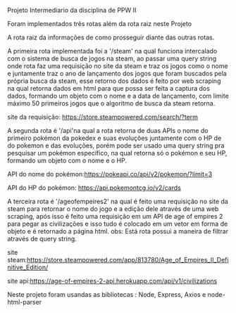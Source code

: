 Projeto Intermediario da disciplina de PPW II

Foram implementados três rotas além da rota raiz neste Projeto

A rota raiz da informações de como prosseguir diante das outras rotas.

A primeira rota implementada foi a '/steam' na qual funciona intercalado com o sistema de busca de jogos na steam, ao passar uma query string onde rota faz uma requisição no site da steam e traz os jogos como o nome e juntamente traz o ano de lançamento dos jogos que foram buscados pela própria busca da steam, esse retorno dos dados é feito por web scraping na qual retorna dados em html para que possa ser feita a captura dos dados, formando um objeto com o nome e a data de lançamento, com limite máximo 50 primeiros jogos que o algoritmo de busca da steam retorna.

site da requisição: https://store.steampowered.com/search/?term


A segunda rota é '/api'na qual a rota retorna de duas APIs o nome do primeiro pokémon da pokedex e suas evoluções juntamente com o HP de do pokemon e das evoluções, porém pode ser usado uma query string pra pesquisar um pokémon específico, na qual retorna só o pokémon e seu HP, formando um objeto com o nome e o HP.

API do nome do pokémon:https://pokeapi.co/api/v2/pokemon/?limit=3

API do HP do pokémon: https://api.pokemontcg.io/v2/cards

A terceira rota é '/ageofempeires2' na qual é feito uma requisição no site da steam para retornar o nome do jogo e a edição dele através de uma web scraping, após isso é feito uma requisição em um API de age of empires 2 para pegar as civilizações e isso tudo é colocado em um vetor em forma de objeto e é retornado a página html. obs: Está rota possui a maneira de filtrar através de query string.

site steam:https://store.steampowered.com/app/813780/Age_of_Empires_II_Definitive_Edition/

site api:https://age-of-empires-2-api.herokuapp.com/api/v1/civilizations

Neste projeto foram usandas as bibliotecas : Node, Express, Axios e node-html-parser